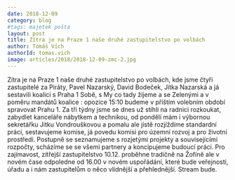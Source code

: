 ```yaml
---
date: 2018-12-09
category: blog
#tags: majetek pošta
layout: post
title: Zítra je na Praze 1 naše druhé zastupitelstvo po volbách
author: Tomáš Vích
authorId: tomas.vich
image: articles/2018/2018-12-09-zmc-2.jpg
---
```


Zítra je na Praze 1 naše druhé zastupitelstvo po volbách, kde jsme čtyři zastupitelé za Piráty, Pavel Nazarský, David Bodeček, Jitka Nazarská a já sestavili koalici s Praha 1 Sobě, s My co tady žijeme a se Zelenými a v poměru mandátů koalice : opozice 15:10 budeme v příštím volebním období spravovat Prahu 1. Za tři týdny jsme se dnes už stihli na radnici rozkoukat, zabydlet kanceláře nábytkem a technikou, od pondělí mám i výbornou sekretářku Jitku Vondrouškovou a pomalu ale jistě rozjíždíme standardní práci, sestavujeme komise, já povedu komisi pro územní rozvoj a pro životní prostředí. Postupně se seznamujeme s rozjetými projekty a souvisejícími rozpočty, scházíme se se všemi partnery a koncipujeme budoucí práci. Pro zajímavost, zítřejší zastupitelstvo 10.12. proběhne tradičně na Žofíně ale v novém čase odpoledne od 16.00 v novém uspořádání, které bude veřejnosti, úřadu a i nám zastupitelům o něco vlídnější a přehlednější. Stream bude.
